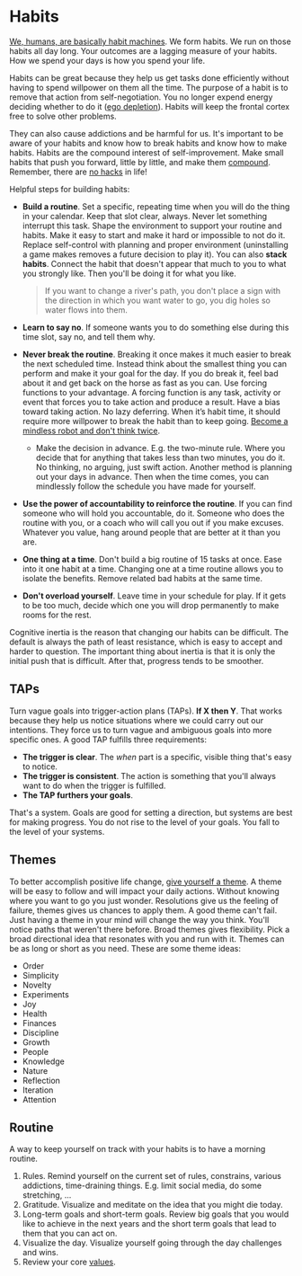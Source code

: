 # Habits

[We, humans, are basically habit machines](https://twitter.com/JamesClear/status/1059504529111158784). We form habits. We run on those habits all day long. Your outcomes are a lagging measure of your habits. How we spend your days is how you spend your life.

Habits can be great because they help us get tasks done efficiently without having to spend willpower on them all the time. The purpose of a habit is to remove that action from self-negotiation. You no longer expend energy deciding whether to do it ([ego depletion](https://en.wikipedia.org/wiki/Ego_depletion)). Habits will keep the frontal cortex free to solve other problems.

They can also cause addictions and be harmful for us. It's important to be aware of your habits and know how to break habits and know how to make habits. Habits are the compound interest of self-improvement. Make small habits that push you forward, little by little, and make them [compound](https://www.investopedia.com/terms/c/compoundinterest.asp). Remember, there are [no hacks](http://www.collaborativefund.com/blog/useful-hacks/) in life!

Helpful steps for building habits:

- **Build a routine**. Set a specific, repeating time when you will do the thing in your calendar. Keep that slot clear, always. Never let something interrupt this task. Shape the environment to support your routine and habits. Make it easy to start and make it hard or impossible to not do it. Replace self-control with planning and proper environment (uninstalling a game makes removes a future decision to play it). You can also **stack habits**. Connect the habit that doesn't appear that much to you to what you strongly like. Then you'll be doing it for what you like.

  > If you want to change a river's path, you don't place a sign with the direction in which you want water to go, you dig holes so water flows into them.

- **Learn to say no**. If someone wants you to do something else during this time slot, say no, and tell them why.
- **Never break the routine**. Breaking it once makes it much easier to break the next scheduled time. Instead think about the smallest thing you can perform and make it your goal for the day. If you do break it, feel bad about it and get back on the horse as fast as you can. Use forcing functions to your advantage. A forcing function is any task, activity or event that forces you to take action and produce a result. Have a bias toward taking action. No lazy deferring. When it’s habit time, it should require more willpower to break the habit than to keep going. [Become a mindless robot and don't think twice](https://tiffanymatthe.com/not-thinking).
  - Make the decision in advance. E.g. the two-minute rule. Where you decide that for anything that takes less than two minutes, you do it. No thinking, no arguing, just swift action. Another method is planning out your days in advance. Then when the time comes, you can mindlessly follow the schedule you have made for yourself.
- **Use the power of accountability to reinforce the routine**. If you can find someone who will hold you accountable, do it. Someone who does the routine with you, or a coach who will call you out if you make excuses. Whatever you value, hang around people that are better at it than you are.
- **One thing at a time**. Don't build a big routine of 15 tasks at once. Ease into it one habit at a time. Changing one at a time routine allows you to isolate the benefits. Remove related bad habits at the same time.
- **Don't overload yourself**. Leave time in your schedule for play. If it gets to be too much, decide which one you will drop permanently to make rooms for the rest.

Cognitive inertia is the reason that changing our habits can be difficult. The default is always the path of least resistance, which is easy to accept and harder to question. The important thing about inertia is that it is only the initial push that is difficult. After that, progress tends to be smoother.

## TAPs

Turn vague goals into trigger-action plans (TAPs). **If X then Y**. That works because they help us notice situations where we could carry out our intentions. They force us to turn vague and ambiguous goals into more specific ones. A good TAP fulfills three requirements:

- **The trigger is clear**. The _when_ part is a specific, visible thing that's easy to notice.
- **The trigger is consistent**. The action is something that you'll always want to do when the trigger is fulfilled.
- **The TAP furthers your goals**.

That's a system. Goals are good for setting a direction, but systems are best for making progress. You do not rise to the level of your goals. You fall to the level of your systems.

## Themes

To better accomplish positive life change, [give yourself a theme](https://youtu.be/NVGuFdX5guE). A theme will be easy to follow and will impact your daily actions. Without knowing where you want to go you just wonder. Resolutions give us the feeling of failure, themes gives us chances to apply them. A good theme can't fail. Just having a theme in your mind will change the way you think. You'll notice paths that weren't there before. Broad themes gives flexibility. Pick a broad directional idea that resonates with you and run with it. Themes can be as long or short as you need. These are some theme ideas:

- Order
- Simplicity
- Novelty
- Experiments
- Joy
- Health
- Finances
- Discipline
- Growth
- People
- Knowledge
- Nature
- Reflection
- Iteration
- Attention

## Routine

A way to keep yourself on track with your habits is to have a morning routine.

1. Rules. Remind yourself on the current set of rules, constrains, various addictions, time-draining things. E.g. limit social media, do some stretching, ...
2. Gratitude. Visualize and meditate on the idea that you might die today.
3. Long-term goals and short-term goals. Review big goals that you would like to achieve in the next years and the short term goals that lead to them that you can act on.
4. Visualize the day. Visualize yourself going through the day challenges and wins.
5. Review your core [values](values.md).
